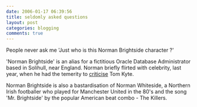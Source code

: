```yaml
---
date: 2006-01-17 06:39:56
title: seldomly asked questions
layout: post
categories: blogging
comments: true
---
```

People never ask me 'Just who is this Norman Brightside character ?'

'Norman Brightside' is an alias for a fictitious Oracle Database
Administrator based in Solihull, near England. Norman briefly flirted
with celebrity, last year, when he had the temerity to
[criticise](http://www.nbrightside.com/blog/2005/11/04/tom-kyte-makes-mistake-shock/)
Tom Kyte.

Norman Brightside is also a bastardisation of Norman Whiteside, a
Northern Irish footballer who played for Manchester United in the 80's
and the song 'Mr. Brightside' by the popular American beat combo - The
Killers.
